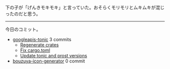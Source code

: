 下の子が「げんきモキモキ」と言っていた。おそらくモリモリとムキムキが混じったのだと思う。

---

今日のコミット。

- [googleapis-tonic](https://github.com/bouzuya/googleapis-tonic) 3 commits
  - [Regenerate crates](https://github.com/bouzuya/googleapis-tonic/commit/39fe3319dbec9247801d171156b351a77531a3f4)
  - [Fix cargo.toml](https://github.com/bouzuya/googleapis-tonic/commit/35b614de4ecab8c4e72a2dc88a193d22216097bf)
  - [Update tonic and prost versions](https://github.com/bouzuya/googleapis-tonic/commit/5daf58adeefcedd3702318ae770d3a22ad75109d)
- [bouzuya-icon-generator](https://github.com/bouzuya/bouzuya-icon-generator) 0 commit


